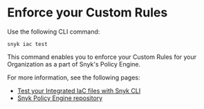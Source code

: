 # Enforce your Custom Rules

Use the following CLI command:

```
snyk iac test
```

This command enables you to enforce your Custom Rules for your Organization as a part of Snyk's Policy Engine.

For more information, see the following pages:

* [Test your Integrated IaC files with Snyk CLI](../test-your-integrated-iac-files-with-snyk-cli.md)
* [Snyk Policy Engine repository](https://github.com/snyk/policy-engine)
